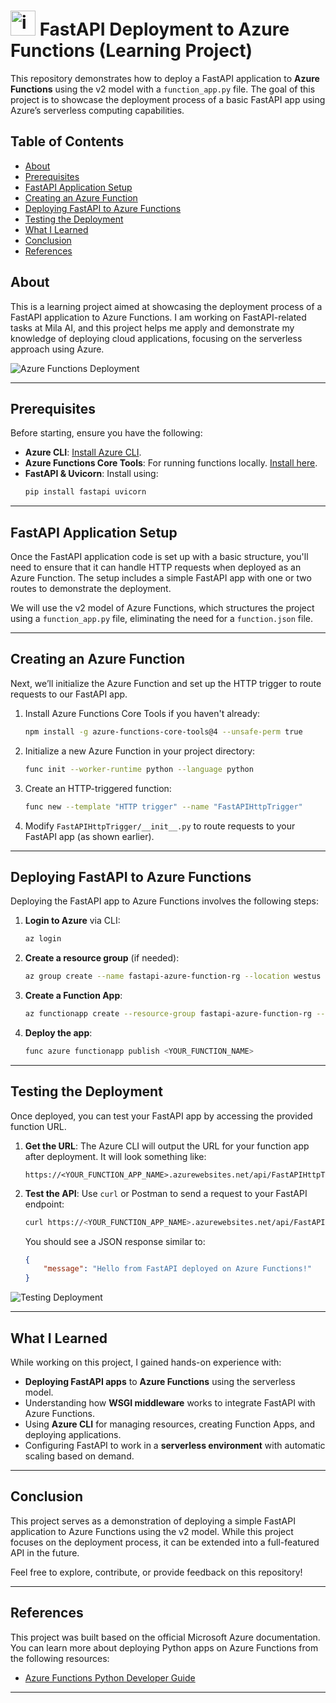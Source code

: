 # <img src="https://github.com/user-attachments/assets/c707f0af-cb44-492e-8ba8-d23046dec6c9" alt="image" width="40" height="40"/> FastAPI Deployment to Azure Functions (Learning Project)

This repository demonstrates how to deploy a FastAPI application to **Azure Functions** using the v2 model with a `function_app.py` file. The goal of this project is to showcase the deployment process of a basic FastAPI app using Azure’s serverless computing capabilities.

## Table of Contents
- [About](#about)
- [Prerequisites](#prerequisites)
- [FastAPI Application Setup](#fastapi-application-setup)
- [Creating an Azure Function](#creating-an-azure-function)
- [Deploying FastAPI to Azure Functions](#deploying-fastapi-to-azure-functions)
- [Testing the Deployment](#testing-the-deployment)
- [What I Learned](#what-i-learned)
- [Conclusion](#conclusion)
- [References](#references)

## About

This is a learning project aimed at showcasing the deployment process of a FastAPI application to Azure Functions. I am working on FastAPI-related tasks at Mila AI, and this project helps me apply and demonstrate my knowledge of deploying cloud applications, focusing on the serverless approach using Azure.

![Azure Functions Deployment](<ADD_YOUR_IMAGE_URL_HERE>)

---

## Prerequisites

Before starting, ensure you have the following:
- **Azure CLI**: [Install Azure CLI](https://docs.microsoft.com/en-us/cli/azure/install-azure-cli).
- **Azure Functions Core Tools**: For running functions locally. [Install here](https://docs.microsoft.com/en-us/azure/azure-functions/functions-run-local).
- **FastAPI & Uvicorn**: Install using:
    ```bash
    pip install fastapi uvicorn
    ```

---

## FastAPI Application Setup

Once the FastAPI application code is set up with a basic structure, you'll need to ensure that it can handle HTTP requests when deployed as an Azure Function. The setup includes a simple FastAPI app with one or two routes to demonstrate the deployment.

We will use the v2 model of Azure Functions, which structures the project using a `function_app.py` file, eliminating the need for a `function.json` file.

---

## Creating an Azure Function

Next, we’ll initialize the Azure Function and set up the HTTP trigger to route requests to our FastAPI app.

1. Install Azure Functions Core Tools if you haven't already:
    ```bash
    npm install -g azure-functions-core-tools@4 --unsafe-perm true
    ```

2. Initialize a new Azure Function in your project directory:
    ```bash
    func init --worker-runtime python --language python
    ```

3. Create an HTTP-triggered function:
    ```bash
    func new --template "HTTP trigger" --name "FastAPIHttpTrigger"
    ```

4. Modify `FastAPIHttpTrigger/__init__.py` to route requests to your FastAPI app (as shown earlier).

---

## Deploying FastAPI to Azure Functions

Deploying the FastAPI app to Azure Functions involves the following steps:

1. **Login to Azure** via CLI:
    ```bash
    az login
    ```

2. **Create a resource group** (if needed):
    ```bash
    az group create --name fastapi-azure-function-rg --location westus
    ```

3. **Create a Function App**:
    ```bash
    az functionapp create --resource-group fastapi-azure-function-rg --consumption-plan-location westus --runtime python --functions-version 4 --name <YOUR_FUNCTION_NAME> --storage-account <YOUR_STORAGE_ACCOUNT_NAME>
    ```

4. **Deploy the app**:
    ```bash
    func azure functionapp publish <YOUR_FUNCTION_NAME>
    ```

---

## Testing the Deployment

Once deployed, you can test your FastAPI app by accessing the provided function URL.

1. **Get the URL**:
   The Azure CLI will output the URL for your function app after deployment. It will look something like:
   ```
   https://<YOUR_FUNCTION_APP_NAME>.azurewebsites.net/api/FastAPIHttpTrigger
   ```

2. **Test the API**:
   Use `curl` or Postman to send a request to your FastAPI endpoint:
   ```bash
   curl https://<YOUR_FUNCTION_APP_NAME>.azurewebsites.net/api/FastAPIHttpTrigger
   ```

   You should see a JSON response similar to:
   ```json
   {
       "message": "Hello from FastAPI deployed on Azure Functions!"
   }
   ```

![Testing Deployment](<ADD_YOUR_IMAGE_URL_HERE>)

---

## What I Learned

While working on this project, I gained hands-on experience with:
- **Deploying FastAPI apps** to **Azure Functions** using the serverless model.
- Understanding how **WSGI middleware** works to integrate FastAPI with Azure Functions.
- Using **Azure CLI** for managing resources, creating Function Apps, and deploying applications.
- Configuring FastAPI to work in a **serverless environment** with automatic scaling based on demand.

---

## Conclusion

This project serves as a demonstration of deploying a simple FastAPI application to Azure Functions using the v2 model. While this project focuses on the deployment process, it can be extended into a full-featured API in the future.

Feel free to explore, contribute, or provide feedback on this repository!

---

## References

This project was built based on the official Microsoft Azure documentation. You can learn more about deploying Python apps on Azure Functions from the following resources:
- [Azure Functions Python Developer Guide](https://docs.microsoft.com/en-us/azure/azure-functions/functions-reference-python)

---

